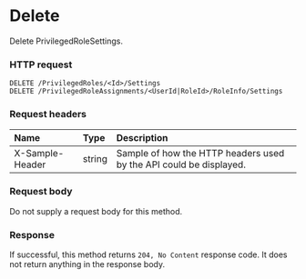 # Delete

Delete PrivilegedRoleSettings.
### HTTP request
```http
DELETE /PrivilegedRoles/<Id>/Settings
DELETE /PrivilegedRoleAssignments/<UserId|RoleId>/RoleInfo/Settings

```
### Request headers
| Name       | Type | Description|
|:---------------|:--------|:----------|
| X-Sample-Header  | string  | Sample of how the HTTP headers used by the API could be displayed.|

### Request body
Do not supply a request body for this method.


### Response
If successful, this method returns `204, No Content` response code. It does not return anything in the response body.


<!-- uuid: a650bc40-2442-4520-8d35-afebcdb16de9
2015-10-09 18:16:07 UTC -->